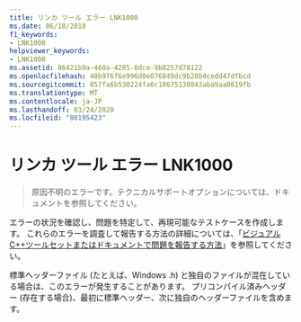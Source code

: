 ```yaml
---
title: リンカ ツール エラー LNK1000
ms.date: 06/18/2018
f1_keywords:
- LNK1000
helpviewer_keywords:
- LNK1000
ms.assetid: 86421b9a-460a-4285-8dce-9b8257d78122
ms.openlocfilehash: 48b976f6e996d0e076849dc9b20b4cedd47dfbcd
ms.sourcegitcommit: 857fa6b530224fa6c18675138043aba9aa0619fb
ms.translationtype: MT
ms.contentlocale: ja-JP
ms.lasthandoff: 03/24/2020
ms.locfileid: "80195423"
---
```

# <a name="linker-tools-error-lnk1000"></a>リンカ ツール エラー LNK1000

> 原因不明のエラーです。テクニカルサポートオプションについては、ドキュメントを参照してください。

エラーの状況を確認し、問題を特定して、再現可能なテストケースを作成します。 これらのエラーを調査して報告する方法の詳細については、「[ビジュアルC++ツールセットまたはドキュメントで問題を報告する方法](../../overview/how-to-report-a-problem-with-the-visual-cpp-toolset.md)」を参照してください。

標準ヘッダーファイル (たとえば、Windows .h) と独自のファイルが混在している場合は、このエラーが発生することがあります。 プリコンパイル済みヘッダー (存在する場合)、最初に標準ヘッダー、次に独自のヘッダーファイルを含めます。
